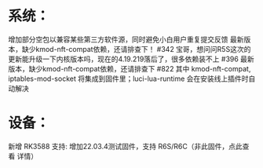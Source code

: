 # 系统：
增加部分空包以兼容某些第三方软件源，同时避免小白用户重复提交反馈 最新版本，缺少kmod-nft-compat依赖，还请排查下！ #342 宝哥，想问问R5S这次的更新能升级一下内核版本吗，现在的4.19.219落后了，很多依赖装不上 #396 最新版本，缺少kmod-nft-compat依赖，还请排查下 #822
其中 kmod-nft-compat, iptables-mod-socket 将集成到固件里；luci-lua-runtime 会在安装线上插件时自动解决
# 设备：
新增 RK3588 支持:
增加22.03.4测试固件，支持 R6S/R6C（非此固件，点此查看 详情）